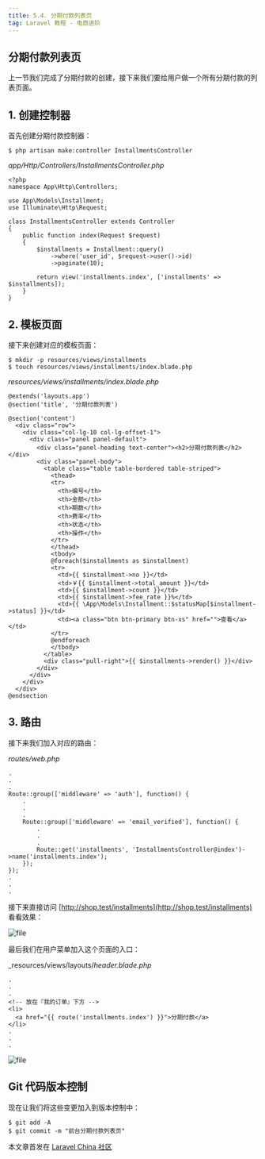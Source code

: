 ```yaml
---
title: 5.4. 分期付款列表页
tag: Laravel 教程 - 电商进阶
---
```


分期付款列表页
-------

上一节我们完成了分期付款的创建，接下来我们要给用户做一个所有分期付款的列表页面。

1\. 创建控制器
---------

首先创建分期付款控制器：

    $ php artisan make:controller InstallmentsController

_app/Http/Controllers/InstallmentsController.php_

    <?php
    namespace App\Http\Controllers;
    
    use App\Models\Installment;
    use Illuminate\Http\Request;
    
    class InstallmentsController extends Controller
    {
        public function index(Request $request)
        {
            $installments = Installment::query()
                ->where('user_id', $request->user()->id)
                ->paginate(10);
    
            return view('installments.index', ['installments' => $installments]);
        }
    }

2\. 模板页面
--------

接下来创建对应的模板页面：

    $ mkdir -p resources/views/installments
    $ touch resources/views/installments/index.blade.php

_resources/views/installments/index.blade.php_

    @extends('layouts.app')
    @section('title', '分期付款列表')
    
    @section('content')
      <div class="row">
        <div class="col-lg-10 col-lg-offset-1">
          <div class="panel panel-default">
            <div class="panel-heading text-center"><h2>分期付款列表</h2></div>
            <div class="panel-body">
              <table class="table table-bordered table-striped">
                <thead>
                <tr>
                  <th>编号</th>
                  <th>金额</th>
                  <th>期数</th>
                  <th>费率</th>
                  <th>状态</th>
                  <th>操作</th>
                </tr>
                </thead>
                <tbody>
                @foreach($installments as $installment)
                <tr>
                  <td>{{ $installment->no }}</td>
                  <td>￥{{ $installment->total_amount }}</td>
                  <td>{{ $installment->count }}</td>
                  <td>{{ $installment->fee_rate }}%</td>
                  <td>{{ \App\Models\Installment::$statusMap[$installment->status] }}</td>
                  <td><a class="btn btn-primary btn-xs" href="">查看</a></td>
                </tr>
                @endforeach
                </tbody>
              </table>
              <div class="pull-right">{{ $installments->render() }}</div>
            </div>
          </div>
        </div>
      </div>
    @endsection

3\. 路由
------

接下来我们加入对应的路由：

_routes/web.php_

    .
    .
    .
    Route::group(['middleware' => 'auth'], function() {
        .
        .
        .
        Route::group(['middleware' => 'email_verified'], function() {
            .
            .
            .
            Route::get('installments', 'InstallmentsController@index')->name('installments.index');
        });
    });
    .
    .
    .

接下来直接访问 [http://shop.test/installments](http://shop.test/installments) 看看效果：

![file](https://lccdn.phphub.org/uploads/images/201808/31/5320/WUqurHGOVw.png?imageView2/2/w/1240/h/0)


最后我们在用户菜单加入这个页面的入口：

_resources/views/layouts/_header.blade.php_

    .
    .
    .
    <!-- 放在『我的订单』下方 -->
    <li>
      <a href="{{ route('installments.index') }}">分期付款</a>
    </li>
    .
    .
    .

![file](https://lccdn.phphub.org/uploads/images/201808/19/5320/NzfSNJDle6.png?imageView2/2/w/1240/h/0)


Git 代码版本控制
----------

现在让我们将这些变更加入到版本控制中：

    $ git add -A
    $ git commit -m "前台分期付款列表页"

本文章首发在 [Laravel China 社区](https://laravel-china.org/)